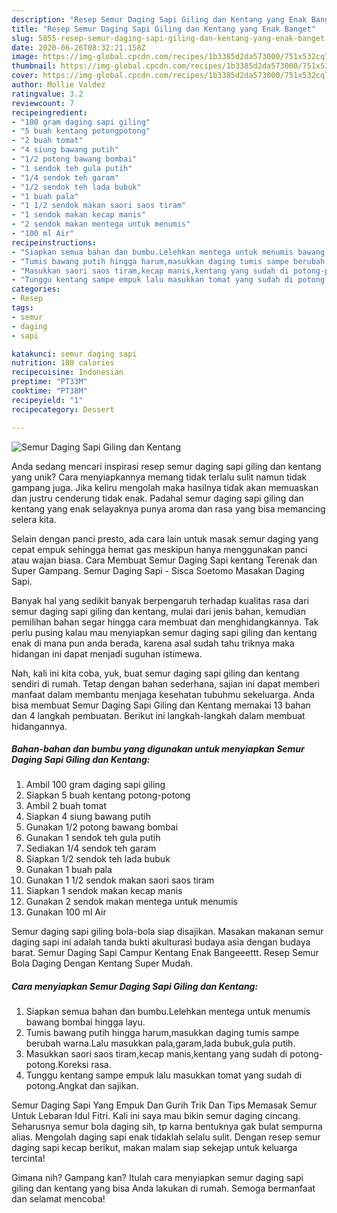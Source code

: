 ```yaml
---
description: "Resep Semur Daging Sapi Giling dan Kentang yang Enak Banget"
title: "Resep Semur Daging Sapi Giling dan Kentang yang Enak Banget"
slug: 5855-resep-semur-daging-sapi-giling-dan-kentang-yang-enak-banget
date: 2020-06-26T08:32:21.158Z
image: https://img-global.cpcdn.com/recipes/1b3385d2da573000/751x532cq70/semur-daging-sapi-giling-dan-kentang-foto-resep-utama.jpg
thumbnail: https://img-global.cpcdn.com/recipes/1b3385d2da573000/751x532cq70/semur-daging-sapi-giling-dan-kentang-foto-resep-utama.jpg
cover: https://img-global.cpcdn.com/recipes/1b3385d2da573000/751x532cq70/semur-daging-sapi-giling-dan-kentang-foto-resep-utama.jpg
author: Mollie Valdez
ratingvalue: 3.2
reviewcount: 7
recipeingredient:
- "100 gram daging sapi giling"
- "5 buah kentang potongpotong"
- "2 buah tomat"
- "4 siung bawang putih"
- "1/2 potong bawang bombai"
- "1 sendok teh gula putih"
- "1/4 sendok teh garam"
- "1/2 sendok teh lada bubuk"
- "1 buah pala"
- "1 1/2 sendok makan saori saos tiram"
- "1 sendok makan kecap manis"
- "2 sendok makan mentega untuk menumis"
- "100 ml Air"
recipeinstructions:
- "Siapkan semua bahan dan bumbu.Lelehkan mentega untuk menumis bawang bombai hingga layu."
- "Tumis bawang putih hingga harum,masukkan daging tumis sampe berubah warna.Lalu masukkan pala,garam,lada bubuk,gula putih."
- "Masukkan saori saos tiram,kecap manis,kentang yang sudah di potong-potong.Koreksi rasa."
- "Tunggu kentang sampe empuk lalu masukkan tomat yang sudah di potong.Angkat dan sajikan."
categories:
- Resep
tags:
- semur
- daging
- sapi

katakunci: semur daging sapi 
nutrition: 180 calories
recipecuisine: Indonesian
preptime: "PT33M"
cooktime: "PT38M"
recipeyield: "1"
recipecategory: Dessert

---
```



![Semur Daging Sapi Giling dan Kentang](https://img-global.cpcdn.com/recipes/1b3385d2da573000/751x532cq70/semur-daging-sapi-giling-dan-kentang-foto-resep-utama.jpg)

Anda sedang mencari inspirasi resep semur daging sapi giling dan kentang yang unik? Cara menyiapkannya memang tidak terlalu sulit namun tidak gampang juga. Jika keliru mengolah maka hasilnya tidak akan memuaskan dan justru cenderung tidak enak. Padahal semur daging sapi giling dan kentang yang enak selayaknya punya aroma dan rasa yang bisa memancing selera kita.

Selain dengan panci presto, ada cara lain untuk masak semur daging yang cepat empuk sehingga hemat gas meskipun hanya menggunakan panci atau wajan biasa. Cara Membuat Semur Daging Sapi kentang Terenak dan Super Gampang. Semur Daging Sapi - Sisca Soetomo Masakan Daging Sapi.

Banyak hal yang sedikit banyak berpengaruh terhadap kualitas rasa dari semur daging sapi giling dan kentang, mulai dari jenis bahan, kemudian pemilihan bahan segar hingga cara membuat dan menghidangkannya. Tak perlu pusing kalau mau menyiapkan semur daging sapi giling dan kentang enak di mana pun anda berada, karena asal sudah tahu triknya maka hidangan ini dapat menjadi suguhan istimewa.


Nah, kali ini kita coba, yuk, buat semur daging sapi giling dan kentang sendiri di rumah. Tetap dengan bahan sederhana, sajian ini dapat memberi manfaat dalam membantu menjaga kesehatan tubuhmu sekeluarga. Anda bisa membuat Semur Daging Sapi Giling dan Kentang memakai 13 bahan dan 4 langkah pembuatan. Berikut ini langkah-langkah dalam membuat hidangannya.

<!--inarticleads1-->

##### Bahan-bahan dan bumbu yang digunakan untuk menyiapkan Semur Daging Sapi Giling dan Kentang:

1. Ambil 100 gram daging sapi giling
1. Siapkan 5 buah kentang potong-potong
1. Ambil 2 buah tomat
1. Siapkan 4 siung bawang putih
1. Gunakan 1/2 potong bawang bombai
1. Gunakan 1 sendok teh gula putih
1. Sediakan 1/4 sendok teh garam
1. Siapkan 1/2 sendok teh lada bubuk
1. Gunakan 1 buah pala
1. Gunakan 1 1/2 sendok makan saori saos tiram
1. Siapkan 1 sendok makan kecap manis
1. Gunakan 2 sendok makan mentega untuk menumis
1. Gunakan 100 ml Air


Semur daging sapi giling bola-bola siap disajikan. Masakan makanan semur daging sapi ini adalah tanda bukti akulturasi budaya asia dengan budaya barat. Semur Daging Sapi Campur Kentang Enak Bangeeettt. Resep Semur Bola Daging Dengan Kentang Super Mudah. 

<!--inarticleads2-->

##### Cara menyiapkan Semur Daging Sapi Giling dan Kentang:

1. Siapkan semua bahan dan bumbu.Lelehkan mentega untuk menumis bawang bombai hingga layu.
1. Tumis bawang putih hingga harum,masukkan daging tumis sampe berubah warna.Lalu masukkan pala,garam,lada bubuk,gula putih.
1. Masukkan saori saos tiram,kecap manis,kentang yang sudah di potong-potong.Koreksi rasa.
1. Tunggu kentang sampe empuk lalu masukkan tomat yang sudah di potong.Angkat dan sajikan.


Semur Daging Sapi Yang Empuk Dan Gurih Trik Dan Tips Memasak Semur Untuk Lebaran Idul Fitri. Kali ini saya mau bikin semur daging cincang. Seharusnya semur bola daging sih, tp karna bentuknya gak bulat sempurna alias. Mengolah daging sapi enak tidaklah selalu sulit. Dengan resep semur daging sapi kecap berikut, makan malam siap sekejap untuk keluarga tercinta! 

Gimana nih? Gampang kan? Itulah cara menyiapkan semur daging sapi giling dan kentang yang bisa Anda lakukan di rumah. Semoga bermanfaat dan selamat mencoba!
